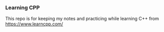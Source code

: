 ### Learning CPP

This repo is for keeping my notes and practicing while learning C++ from https://www.learncpp.com/

